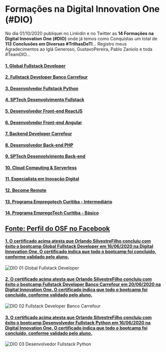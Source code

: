 # Formações na Digital Innovation One (#DIO)

No dia 01/10/2020 publiquei no Linkidin e no Twitter as **14 Formações na Digital Innovation One (#DIO)** onde já temos como Conquistas um total de **113 Conclusões em Diversas #TrilhasDeTI**... Registro meus Agradecimentos ao Iglá Generoso, GustavoPereira, Pablo Zaniolo  e toda #TeamDIO... 

#### [1. Global Fullstack Developer](https://certificates.digitalinnovation.one/00D1DCD0)

#### [2. Fullstack Developer Banco Carrefour](https://certificates.digitalinnovation.one/9D007B26)

#### [3. Desenvolvedor Fullstack Python](https://certificates.digitalinnovation.one/F8F091D6)

#### [4. SPTech Desenvolvimento Fullstack](https://certificates.digitalinnovation.one/4E10B5A3)

#### [5. Desenvolvedor Front-end ReactJS](https://certificates.digitalinnovation.one/0919E6C7)

#### [6. Desenvolvedor Front-end Angular](https://certificates.digitalinnovation.one/D6002D19)

#### [7. Backend Developer Carrefour](https://certificates.digitalinnovation.one/649302D8)

#### [8. Desenvolvedor Back-end PHP](https://certificates.digitalinnovation.one/1736E5DE)

#### [9. SPTech Desenvolvimento Back-end](https://certificates.digitalinnovation.one/12F49A59)

#### [10. Cloud Computing & Serverless](https://certificates.digitalinnovation.one/2AE1A93D)

#### [11. Especialista em Inovação Digital](https://certificates.digitalinnovation.one/845659C0)

#### [12. Become Remote](https://certificates.digitalinnovation.one/D6EC7064)

#### [13. Programa Empregotech Curitiba - Intermediário](https://certificates.digitalinnovation.one/0F58DF8B)

#### [14. Programa EmpregoTech Curitiba - Básico](https://certificates.digitalinnovation.one/896E0FAE)

## [Fonte: Perfil do OSF no Facebook](https://www.facebook.com/SilvestreOSF/posts/4792159844187395)


#### [1. O certificado acima atesta que Orlando SilvestreFilho concluiu com êxito o bootcamp Global Fullstack Developer em 16/06/2020 na Digital Innovation One. O certificado indica que todo o bootcamp foi concluído, conforme validado pelo aluno.](https://certificates.digitalinnovation.one/00D1DCD0)
![DIO 01 Global Fullstack Developer](https://user-images.githubusercontent.com/76437195/104112926-d24c0180-52ca-11eb-8659-eea2be6cf7e5.jpg)

#### [2. O certificado acima atesta que Orlando SilvestreFilho concluiu com êxito o bootcamp Fullstack Developer Banco Carrefour em 20/06/2020 na Digital Innovation One. O certificado indica que todo o bootcamp foi concluído, conforme validado pelo aluno.](https://certificates.digitalinnovation.one/00D1DCD0)
![DIO 02  Fullstack Developer Banco Carrefour](https://user-images.githubusercontent.com/76437195/104113045-21466680-52cc-11eb-84fb-5847386687f1.jpg)

#### [3. O certificado acima atesta que Orlando SilvestreFilho concluiu com êxito o bootcamp Desenvolvedor Fullstack Python em 16/06/2020 na Digital Innovation One. O certificado indica que todo o bootcamp foi concluído, conforme validado pelo aluno.](https://certificates.digitalinnovation.one/F8F091D6)
![DIO 03 Desenvolvedor Fullstack Python](https://user-images.githubusercontent.com/76437195/104113048-26a3b100-52cc-11eb-99a8-89f241d5c3c4.jpg)


